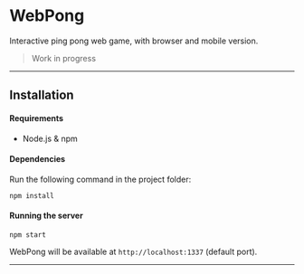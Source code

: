 # WebPong 

Interactive ping pong web game, with browser and mobile version.
>Work in progress

---

## Installation

#### Requirements
 
- Node.js & npm

#### Dependencies
Run the following command in the project folder:

```
npm install
```

#### Running the server

```
npm start
```

WebPong will be available at `http://localhost:1337` (default port).

---
